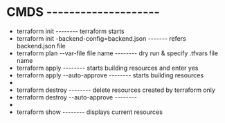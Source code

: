 # CMDS --------------------

* terraform init                         -------- terraform starts
* terraform init -backend-config=backend.json ------- refers backend.json file
* terraform plan --var-file file name    -------- dry run & specify .tfvars file name
* terraform apply                       --------  starts building resources and enter yes
* terraform apply --auto-approve        --------  starts building resources
* 
* terraform destroy                      -------- delete resources created by terraform only
* terraform destroy --auto-approve     --------
* 
* terraform show                         -------- displays current resources